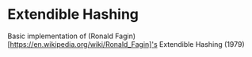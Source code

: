 # Extendible Hashing
Basic implementation of (Ronald Fagin)[https://en.wikipedia.org/wiki/Ronald_Fagin]'s Extendible Hashing (1979)
